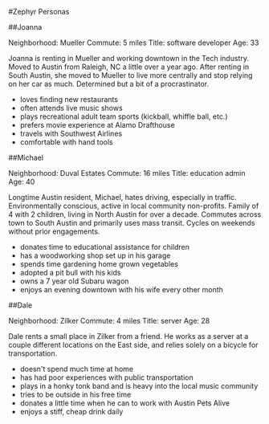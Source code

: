#Zephyr Personas

##Joanna

Neighborhood: Mueller
Commute: 5 miles
Title: software developer
Age: 33

Joanna is renting in Mueller and working downtown in the Tech industry. Moved to Austin from Raleigh, NC a little over a year ago. After renting in South Austin, she moved to Mueller to live more centrally and stop relying on her car as much. Determined but a bit of a procrastinator. 

- loves finding new restaurants
- often attends live music shows
- plays recreational adult team sports (kickball, whiffle ball, etc.)
- prefers movie experience at Alamo Drafthouse
- travels with Southwest Airlines
- comfortable with hand tools

##Michael

Neighborhood: Duval Estates
Commute: 16 miles
Title: education admin
Age: 40

Longtime Austin resident, Michael, hates driving, especially in traffic. Environmentally conscious, active in local community non-profits. Family of 4 with 2 children, living in North Austin for over a decade. Commutes across town to South Austin and primarily uses mass transit. Cycles on weekends without prior engagements.

- donates time to educational assistance for children
- has a woodworking shop set up in his garage
- spends time gardening home grown vegetables
- adopted a pit bull with his kids
- owns a 7 year old Subaru wagon
- enjoys an evening downtown with his wife every other month

##Dale

Neighborhood: Zilker
Commute: 4 miles
Title: server
Age: 28

Dale rents a small place in Zilker from a friend. He works as a server at a couple different locations on the East side, and relies solely on a bicycle for transportation.

- doesn't spend much time at home
- has had poor experiences with public transportation
- plays in a honky tonk band and is heavy into the local music community
- tries to be outside in his free time
- donates a little time when he can to work with Austin Pets Alive
- enjoys a stiff, cheap drink daily

